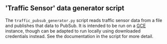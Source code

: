 
## 'Traffic Sensor' data generator script

The `traffic_pubsub_generator.py` script reads traffic sensor data from a file and publishes that data
to PubSub.  It is intended to be run on a [GCE](https://cloud.google.com/compute/docs/) instance, though can be adapted to run locally using downloaded credentials instead.
See the documentation in the script for more detail.